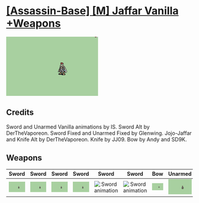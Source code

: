 # [\[Assassin-Base\] \[M\] Jaffar Vanilla +Weapons](./)

<img src="./1.%20Sword/Sword_000.png" alt="[Assassin-Base] [M] Jaffar Vanilla +Weapons standing" />

## Credits

Sword and Unarmed Vanilla animations by IS.
Sword Alt by DerTheVaporeon.
Sword Fixed and Unarmed Fixed by Glenwing.
Jojo-Jaffar and Knife Alt by DerTheVaporeon.
Knife by JJ09.
Bow by Andy and SD9K.

## Weapons


|Sword |Sword |Sword |Sword |Sword |Sword |Bow |Unarmed |Unarmed |
|  :---: | :---: | :---: | :---: | :---: | :---: | :---: | :---: | :---: |
| <img alt="Sword animation" src="./1.%20Sword/Sword.gif" /> | <img alt="Sword animation" src="./1.%20Sword%20(Alt)/Sword.gif" /> | <img alt="Sword animation" src="./1.%20Sword%20(Fixed%20Animation)/Sword.gif" /> | <img alt="Sword animation" src="./1.%20Sword%20(Jojaffar)/Sword.gif" /> | <img alt="Sword animation" src="./1.%20Sword%20(Knife%20Alt)/Sword.gif" /> | <img alt="Sword animation" src="./1.%20Sword%20(Knife)/Sword.gif" /> | <img alt="Bow animation" src="./5.%20Bow/Bow.gif" /> | <img alt="Unarmed animation" src="./8.%20Unarmed/Unarmed.gif" /> | <img alt="Unarmed animation" src="./8.%20Unarmed%20(Fixed%20Animation)/Unarmed.gif" /> |
